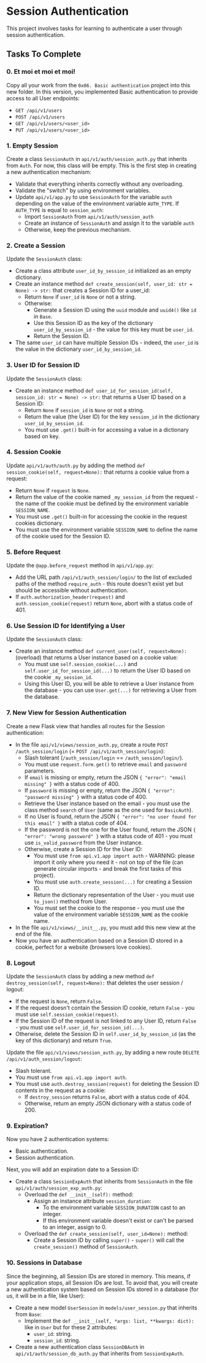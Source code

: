# Session Authentication

This project involves tasks for learning to authenticate a user through session authentication.

## Tasks To Complete

### 0. Et moi et moi et moi!

Copy all your work from the `0x06. Basic authentication` project into this new folder. In this version, you implemented Basic authentication to provide access to all User endpoints:

- `GET /api/v1/users`
- `POST /api/v1/users`
- `GET /api/v1/users/<user_id>`
- `PUT /api/v1/users/<user_id>`

### 1. Empty Session

Create a class `SessionAuth` in `api/v1/auth/session_auth.py` that inherits from `Auth`. For now, this class will be empty. This is the first step in creating a new authentication mechanism:

- Validate that everything inherits correctly without any overloading.
- Validate the "switch" by using environment variables.
- Update `api/v1/app.py` to use `SessionAuth` for the variable `auth` depending on the value of the environment variable `AUTH_TYPE`. If `AUTH_TYPE` is equal to `session_auth`:
  - Import `SessionAuth` from `api/v1/auth/session_auth`
  - Create an instance of `SessionAuth` and assign it to the variable `auth`
  - Otherwise, keep the previous mechanism.

### 2. Create a Session

Update the `SessionAuth` class:

- Create a class attribute `user_id_by_session_id` initialized as an empty dictionary.
- Create an instance method `def create_session(self, user_id: str = None) -> str:` that creates a Session ID for a user_id:
  - Return `None` if `user_id` is `None` or not a string.
  - Otherwise:
    - Generate a Session ID using the `uuid` module and `uuid4()` like `id` in `Base`.
    - Use this Session ID as the key of the dictionary `user_id_by_session_id` - the value for this key must be `user_id`.
    - Return the Session ID.
- The same `user_id` can have multiple Session IDs - indeed, the `user_id` is the value in the dictionary `user_id_by_session_id`.

### 3. User ID for Session ID

Update the `SessionAuth` class:

- Create an instance method `def user_id_for_session_id(self, session_id: str = None) -> str:` that returns a User ID based on a Session ID:
  - Return `None` if `session_id` is `None` or not a string.
  - Return the value (the User ID) for the key `session_id` in the dictionary `user_id_by_session_id`.
  - You must use `.get()` built-in for accessing a value in a dictionary based on key.

### 4. Session Cookie

Update `api/v1/auth/auth.py` by adding the method `def session_cookie(self, request=None):` that returns a cookie value from a request:

- Return `None` if `request` is `None`.
- Return the value of the cookie named `_my_session_id` from the request - the name of the cookie must be defined by the environment variable `SESSION_NAME`.
- You must use `.get()` built-in for accessing the cookie in the request cookies dictionary.
- You must use the environment variable `SESSION_NAME` to define the name of the cookie used for the Session ID.

### 5. Before Request

Update the `@app.before_request` method in `api/v1/app.py`:

- Add the URL path `/api/v1/auth_session/login/` to the list of excluded paths of the method `require_auth` - this route doesn't exist yet but should be accessible without authentication.
- If `auth.authorization_header(request)` and `auth.session_cookie(request)` return `None`, abort with a status code of 401.

### 6. Use Session ID for Identifying a User

Update the `SessionAuth` class:

- Create an instance method `def current_user(self, request=None):` (overload) that returns a User instance based on a cookie value:
  - You must use `self.session_cookie(...)` and `self.user_id_for_session_id(...)` to return the User ID based on the cookie `_my_session_id`.
  - Using this User ID, you will be able to retrieve a User instance from the database - you can use `User.get(...)` for retrieving a User from the database.

### 7. New View for Session Authentication

Create a new Flask view that handles all routes for the Session authentication:

- In the file `api/v1/views/session_auth.py`, create a route `POST /auth_session/login` (= `POST /api/v1/auth_session/login`):
  - Slash tolerant (`/auth_session/login` == `/auth_session/login/`).
  - You must use `request.form.get()` to retrieve `email` and `password` parameters.
  - If `email` is missing or empty, return the JSON `{ "error": "email missing" }` with a status code of 400.
  - If `password` is missing or empty, return the JSON `{ "error": "password missing" }` with a status code of 400.
  - Retrieve the User instance based on the email - you must use the class method `search` of `User` (same as the one used for `BasicAuth`).
  - If no User is found, return the JSON `{ "error": "no user found for this email" }` with a status code of 404.
  - If the password is not the one for the User found, return the JSON `{ "error": "wrong password" }` with a status code of 401 - you must use `is_valid_password` from the User instance.
  - Otherwise, create a Session ID for the User ID:
    - You must use `from api.v1.app import auth` - WARNING: please import it only where you need it - not on top of the file (can generate circular imports - and break the first tasks of this project).
    - You must use `auth.create_session(...)` for creating a Session ID.
    - Return the dictionary representation of the User - you must use `to_json()` method from User.
    - You must set the cookie to the response - you must use the value of the environment variable `SESSION_NAME` as the cookie name.
- In the file `api/v1/views/__init__.py`, you must add this new view at the end of the file.
- Now you have an authentication based on a Session ID stored in a cookie, perfect for a website (browsers love cookies).

### 8. Logout

Update the `SessionAuth` class by adding a new method `def destroy_session(self, request=None):` that deletes the user session / logout:

- If the request is `None`, return `False`.
- If the request doesn't contain the Session ID cookie, return `False` - you must use `self.session_cookie(request)`.
- If the Session ID of the request is not linked to any User ID, return `False` - you must use `self.user_id_for_session_id(...)`.
- Otherwise, delete the Session ID in `self.user_id_by_session_id` (as the key of this dictionary) and return `True`.

Update the file `api/v1/views/session_auth.py`, by adding a new route `DELETE /api/v1/auth_session/logout`:

- Slash tolerant.
- You must use `from api.v1.app import auth`.
- You must use `auth.destroy_session(request)` for deleting the Session ID contents in the request as a cookie:
  - If `destroy_session` returns `False`, abort with a status code of 404.
  - Otherwise, return an empty JSON dictionary with a status code of 200.

### 9. Expiration?

Now you have 2 authentication systems:

- Basic authentication.
- Session authentication.

Next, you will add an expiration date to a Session ID:

- Create a class `SessionExpAuth` that inherits from `SessionAuth` in the file `api/v1/auth/session_exp_auth.py`:
  - Overload the `def __init__(self):` method:
    - Assign an instance attribute `session_duration`:
      - To the environment variable `SESSION_DURATION` cast to an integer.
      - If this environment variable doesn't exist or can't be parsed to an integer, assign to 0.
  - Overload the `def create_session(self, user_id=None):` method:
    - Create a Session ID by calling `super()` - `super()` will call the `create_session()` method of `SessionAuth`.

### 10. Sessions in Database

Since the beginning, all Session IDs are stored in memory. This means, if your application stops, all Session IDs are lost. To avoid that, you will create a new authentication system based on Session IDs stored in a database (for us, it will be in a file, like User):

- Create a new model `UserSession` in `models/user_session.py` that inherits from `Base`:
  - Implement the `def __init__(self, *args: list, **kwargs: dict):` like in `User` but for these 2 attributes:
    - `user_id`: string.
    - `session_id`: string.
- Create a new authentication class `SessionDBAuth` in `api/v1/auth/session_db_auth.py` that inherits from `SessionExpAuth`.

